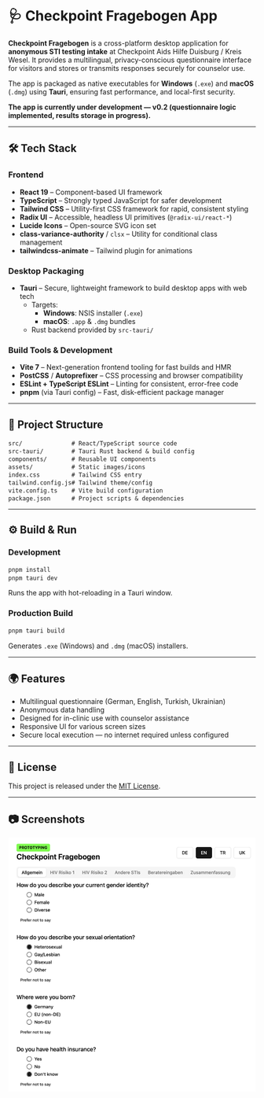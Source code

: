 # 🩺 Checkpoint Fragebogen App

**Checkpoint Fragebogen** is a cross-platform desktop application for **anonymous STI testing intake** at Checkpoint Aids Hilfe Duisburg / Kreis Wesel. It provides a multilingual, privacy-conscious questionnaire interface for visitors and stores or transmits responses securely for counselor use.

The app is packaged as native executables for **Windows** (`.exe`) and **macOS** (`.dmg`) using **Tauri**, ensuring fast performance, and local-first security. 

**The app is currently under development — v0.2 (questionnaire logic implemented, results storage in progress).**

---

## 🛠 Tech Stack

### **Frontend**
- **React 19** – Component-based UI framework
- **TypeScript** – Strongly typed JavaScript for safer development
- **Tailwind CSS** – Utility-first CSS framework for rapid, consistent styling
- **Radix UI** – Accessible, headless UI primitives (`@radix-ui/react-*`)
- **Lucide Icons** – Open-source SVG icon set
- **class-variance-authority** / `clsx` – Utility for conditional class management
- **tailwindcss-animate** – Tailwind plugin for animations

### **Desktop Packaging**
- **Tauri** – Secure, lightweight framework to build desktop apps with web tech  
  - Targets:  
    - **Windows**: NSIS installer (`.exe`)  
    - **macOS**: `.app` & `.dmg` bundles  
  - Rust backend provided by `src-tauri/`

### **Build Tools & Development**
- **Vite 7** – Next-generation frontend tooling for fast builds and HMR
- **PostCSS** / **Autoprefixer** – CSS processing and browser compatibility
- **ESLint + TypeScript ESLint** – Linting for consistent, error-free code
- **pnpm** (via Tauri config) – Fast, disk-efficient package manager

---

## 📂 Project Structure
```
src/              # React/TypeScript source code
src-tauri/        # Tauri Rust backend & build config
components/       # Reusable UI components
assets/           # Static images/icons
index.css         # Tailwind CSS entry
tailwind.config.js# Tailwind theme/config
vite.config.ts    # Vite build configuration
package.json      # Project scripts & dependencies
```

---

## ⚙️ Build & Run

### **Development**
```bash
pnpm install
pnpm tauri dev
```
Runs the app with hot-reloading in a Tauri window.

### **Production Build**
```bash
pnpm tauri build
```
Generates `.exe` (Windows) and `.dmg` (macOS) installers.

---

## 🌍 Features
- Multilingual questionnaire (German, English, Turkish, Ukrainian)
- Anonymous data handling
- Designed for in-clinic use with counselor assistance
- Responsive UI for various screen sizes
- Secure local execution — no internet required unless configured

---

## 📄 License
This project is released under the [MIT License](LICENSE).

---

## 📷 Screenshots
![Checkpoint Fragebogen](assets/screenshot_checkpoint.png)

